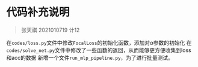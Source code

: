# 代码补充说明
> 张天祺 2021010719 计12

在`codes/loss.py`文件中修改`FocalLoss`的初始化函数，添加对$\alpha$参数的初始化
在`codes/solve_net.py`文件中修改了一些函数的返回，从而能够更方便收集到loss和acc的数据
新增一个文件`run_mlp_pipeline.py`，为了进行批量测试。